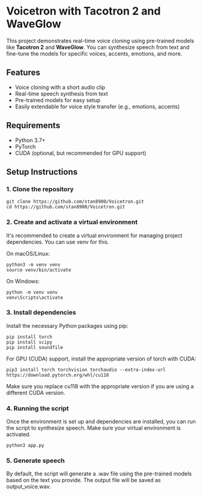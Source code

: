 # Voicetron with Tacotron 2 and WaveGlow

This project demonstrates real-time voice cloning using pre-trained models like **Tacotron 2** and **WaveGlow**. You can synthesize speech from text and fine-tune the models for specific voices, accents, emotions, and more.

## Features
- Voice cloning with a short audio clip
- Real-time speech synthesis from text
- Pre-trained models for easy setup
- Easily extendable for voice style transfer (e.g., emotions, accents)

## Requirements
- Python 3.7+
- PyTorch
- CUDA (optional, but recommended for GPU support)

## Setup Instructions

### 1. Clone the repository
```
git clone https://github.com/stan8900/Voicetron.git
cd https://github.com/stan8900/Voicetron.git
```
### 2. Create and activate a virtual environment
It's recommended to create a virtual environment for managing project dependencies. You can use venv for this.


On macOS/Linux:

```
python3 -m venv venv
source venv/bin/activate
```

On Windows:

```
python -m venv venv
venv\Scripts\activate
```
### 3. Install dependencies
Install the necessary Python packages using pip:

```
pip install torch
pip install scipy
pip install soundfile

```
For GPU (CUDA) support, install the appropriate version of torch with CUDA:

```
pip3 install torch torchvision torchaudio --extra-index-url https://download.pytorch.org/whl/cu118
```

Make sure you replace cu118 with the appropriate version if you are using a different CUDA version.

### 4. Running the script
Once the environment is set up and dependencies are installed, you can run the script to synthesize speech. Make sure your virtual environment is activated.
```
python3 app.py

```

### 5. Generate speech
By default, the script will generate a .wav file using the pre-trained models based on the text you provide. The output file will be saved as output_voice.wav.

